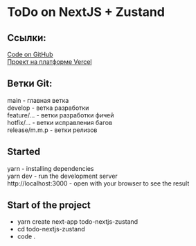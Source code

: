 # ToDo on NextJS + Zustand

## Ссылки:

[Code on GitHub](https://...)    
[Проект на платформе Vercel](https://...)

## Ветки Git:

main - главная ветка    
develop - ветка разработки    
feature/... - ветки разработки фичей    
hotfix/... - ветки исправления багов    
release/m.m.p - ветки релизов    

## Started

yarn                  - installing dependencies    
yarn dev              - run the development server    
http://localhost:3000 - open with your browser to see the result    

## Start of the project

- yarn create next-app todo-nextjs-zustand
- cd todo-nextjs-zustand
- code .
